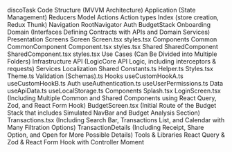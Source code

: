 discoTask
Code Structure (MVVM Architecture)
Application (State Management)
Reducers
Model
Actions
Action types
Index (store creation, Redux Thunk)
Navigation
RootNavigator
Auth
BudgetStack
Onboarding
Domain (Interfaces Defining Contracts with APIs and Domain Services)
Presentation
Screens
Screen
Screen.tsx
styles.tsx
Components
Common
CommonComponent
Component.tsx
styles.tsx
Shared
SharedComponent
SharedComponent.tsx
styles.tsx
Use Cases (Can Be Divided into Multiple Folders)
Infrastructure
API (LogicCore API Logic, including interceptors & requests)
Services
Localization
Shared
Constants.ts
Helper.ts
Styles.tsx
Theme.ts
Validation (Schemas).ts
Hooks
useCustomHookA.ts
useCustomHookB.ts
Auth
useAuthentication.ts
useUserPermissions.ts
Data
useApiData.ts
useLocalStorage.ts
Components
Splash.tsx
LoginScreen.tsx (Including Multiple Common and Shared Components using React Query, Zod, and React Form Hook)
BudgetScreen.tsx (Initial Route of the Budget Stack that includes Simulated NavBar and Budget Analysis Section)
Transactions.tsx (Including Search Bar, Transactions List, and Calendar with Many Filtration Options)
TransactionDetails (Including Receipt, Share Option, and Open for More Possible Details)
Tools & Libraries
React Query & Zod & React Form Hook with Controller
Moment
